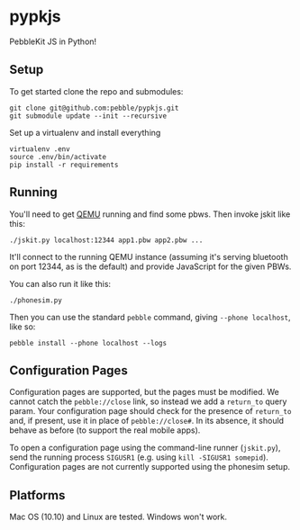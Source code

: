 pypkjs
======

PebbleKit JS in Python!

Setup
-----

To get started clone the repo and submodules:

    git clone git@github.com:pebble/pypkjs.git
    git submodule update --init --recursive

Set up a virtualenv and install everything

    virtualenv .env
    source .env/bin/activate
    pip install -r requirements

Running
-------

You'll need to get [QEMU](https://github.com/pebble/qemu) running and find some pbws.
Then invoke jskit like this:

    ./jskit.py localhost:12344 app1.pbw app2.pbw ...

It'll connect to the running QEMU instance (assuming it's serving bluetooth on port 12344,
as is the default) and provide JavaScript for the given PBWs.

You can also run it like this:

    ./phonesim.py

Then you can use the standard `pebble` command, giving `--phone localhost`, like so:

    pebble install --phone localhost --logs

Configuration Pages
-------------------

Configuration pages are supported, but the pages must be modified. We cannot catch the
`pebble://close` link, so instead we add a `return_to` query param. Your configuration
page should check for the presence of `return_to` and, if present, use it in place of
`pebble://close#`. In its absence, it should behave as before (to support the real
mobile apps).

To open a configuration page using the command-line runner (`jskit.py`), send the running
process `SIGUSR1` (e.g. using `kill -SIGUSR1 somepid`). Configuration pages are not
currently supported using the phonesim setup.

Platforms
-------

Mac OS (10.10) and Linux are tested. Windows won't work.
